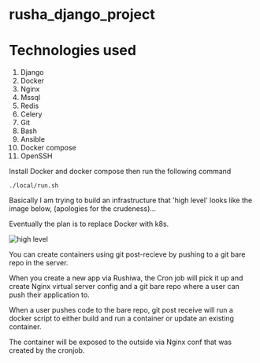 # rusha_django_project

# Technologies used

1. Django
2. Docker
3. Nginx
4. Mssql
5. Redis 
6. Celery
7. Git
8. Bash
9. Ansible
10. Docker compose
11. OpenSSH

Install Docker and docker compose then run the following command

`./local/run.sh`

Basically I am trying to build an infrastructure that 'high level' looks like the image below, (apologies for the crudeness)...

Eventually the plan is to replace Docker with k8s.

![high level](https://am3pap003files.storage.live.com/y4m0foIBp3pQAwti2071VGOCvH9IHgpMOYk6_oKUI1yVXvX9J--K_2B3xSnT80a5ERbA5lUxHWUzw-9hVvj3xSzExyAoxhcReBt0S1c33gA836o8P0yzDeJmUVHoy9N8LhNdFSJrkmt5Xt07812QgtdCDce_YKJ-GIz3JkI361LnwpZxTxS1enaYf4Z7hZ9YfvW?width=923&height=1526&cropmode=none)


You can create containers using git post-recieve by pushing to a git bare repo in the server.

When you create a new app via Rushiwa, the Cron job will pick it up and create Nginx virtual server config and a git bare repo where a user can push their application to. 

When a user pushes code to the bare repo,  git post receive will run a docker script to either build and run a container or update an existing container. 

The container will be exposed to the outside via Nginx conf that was created by the cronjob. 
